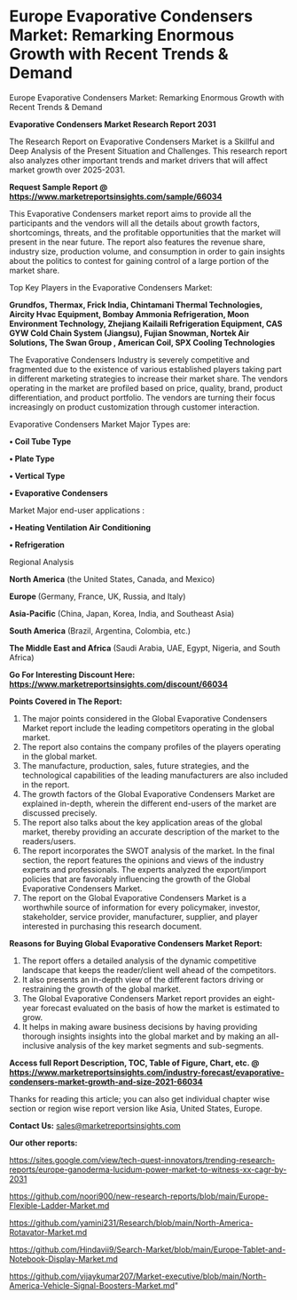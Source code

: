 # Europe Evaporative Condensers Market: Remarking Enormous Growth with Recent Trends & Demand
 Europe Evaporative Condensers Market: Remarking Enormous Growth with Recent Trends & Demand

<strong>Evaporative Condensers Market Research Report 2031</strong>

The Research Report on Evaporative Condensers Market is a Skillful and Deep Analysis of the Present Situation and Challenges. This research report also analyzes other important trends and market drivers that will affect market growth over 2025-2031.

<strong>Request Sample Report @ <a href=https://www.marketreportsinsights.com/sample/66034>https://www.marketreportsinsights.com/sample/66034</a></strong>

This Evaporative Condensers market report aims to provide all the participants and the vendors will all the details about growth factors, shortcomings, threats, and the profitable opportunities that the market will present in the near future. The report also features the revenue share, industry size, production volume, and consumption in order to gain insights about the politics to contest for gaining control of a large portion of the market share.

Top Key Players in the Evaporative Condensers Market:

<strong>Grundfos, Thermax, Frick India, Chintamani Thermal Technologies, Aircity Hvac Equipment, Bombay Ammonia Refrigeration, Moon Environment Technology, Zhejiang Kailaili Refrigeration Equipment, CAS GYW Cold Chain System (Jiangsu), Fujian Snowman, Nortek Air Solutions, The Swan Group , American Coil, SPX Cooling Technologies</strong>

The Evaporative Condensers Industry is severely competitive and fragmented due to the existence of various established players taking part in different marketing strategies to increase their market share. The vendors operating in the market are profiled based on price, quality, brand, product differentiation, and product portfolio. The vendors are turning their focus increasingly on product customization through customer interaction.

Evaporative Condensers Market Major Types are:

<strong>• Coil Tube Type

• Plate Type

• Vertical Type

• Evaporative Condensers</strong>

Market Major end-user applications :

<strong>• Heating Ventilation Air Conditioning

• Refrigeration</strong>

Regional Analysis

</u><strong><b>North America</b></strong> (the United States, Canada, and Mexico)

<strong><b>Europe </b></strong>(Germany, France, UK, Russia, and Italy)

<strong><b>Asia-Pacific</b></strong> (China, Japan, Korea, India, and Southeast Asia)

<strong><b>South America</b></strong> (Brazil, Argentina, Colombia, etc.)

<strong><b>The Middle East and Africa</b></strong> (Saudi Arabia, UAE, Egypt, Nigeria, and South Africa)

<strong>Go For Interesting Discount Here: <a href=https://www.marketreportsinsights.com/discount/66034>https://www.marketreportsinsights.com/discount/66034</a></strong>

<strong>Points Covered in The Report:</strong>
<ol>
  <li>The major points considered in the Global Evaporative Condensers Market report include the leading competitors operating in the global market.</li>
  <li>The report also contains the company profiles of the players operating in the global market.</li>
  <li>The manufacture, production, sales, future strategies, and the technological capabilities of the leading manufacturers are also included in the report.</li>
  <li>The growth factors of the Global Evaporative Condensers Market are explained in-depth, wherein the different end-users of the market are discussed precisely.</li>
  <li>The report also talks about the key application areas of the global market, thereby providing an accurate description of the market to the readers/users.</li>
  <li>The report incorporates the SWOT analysis of the market. In the final section, the report features the opinions and views of the industry experts and professionals. The experts analyzed the export/import policies that are favorably influencing the growth of the Global Evaporative Condensers Market.</li>
  <li>The report on the Global Evaporative Condensers Market is a worthwhile source of information for every policymaker, investor, stakeholder, service provider, manufacturer, supplier, and player interested in purchasing this research document.</li>
</ol>
<strong>Reasons for Buying Global Evaporative Condensers Market Report:</strong>

<ol>
  <li>The report offers a detailed analysis of the dynamic competitive landscape that keeps the reader/client well ahead of the competitors.</li>
  <li>It also presents an in-depth view of the different factors driving or restraining the growth of the global market.</li>
  <li>The Global Evaporative Condensers Market report provides an eight-year forecast evaluated on the basis of how the market is estimated to grow.</li>
  <li>It helps in making aware business decisions by having providing thorough insights insights into the global market and by making an all-inclusive analysis of the key market segments and sub-segments.</li>
</ol>
<strong>Access full Report Description, TOC, Table of Figure, Chart, etc. @ <a href=https://www.marketreportsinsights.com/industry-forecast/evaporative-condensers-market-growth-and-size-2021-66034>https://www.marketreportsinsights.com/industry-forecast/evaporative-condensers-market-growth-and-size-2021-66034</a></strong>


Thanks for reading this article; you can also get individual chapter wise section or region wise report version like Asia, United States, Europe.

<strong>Contact Us:</strong>
sales@marketreportsinsights.com

<strong>Our other reports:</strong>

<a href=https://sites.google.com/view/tech-quest-innovators/trending-research-reports/europe-ganoderma-lucidum-power-market-to-witness-xx-cagr-by-2031>https://sites.google.com/view/tech-quest-innovators/trending-research-reports/europe-ganoderma-lucidum-power-market-to-witness-xx-cagr-by-2031</a>

<a href=https://github.com/noori900/new-research-reports/blob/main/Europe-Flexible-Ladder-Market.md>https://github.com/noori900/new-research-reports/blob/main/Europe-Flexible-Ladder-Market.md</a>

<a href=https://github.com/yamini231/Research/blob/main/North-America-Rotavator-Market.md>https://github.com/yamini231/Research/blob/main/North-America-Rotavator-Market.md</a>

<a href=https://github.com/Hindavii9/Search-Market/blob/main/Europe-Tablet-and-Notebook-Display-Market.md>https://github.com/Hindavii9/Search-Market/blob/main/Europe-Tablet-and-Notebook-Display-Market.md</a>

<a href=https://github.com/vijaykumar207/Market-executive/blob/main/North-America-Vehicle-Signal-Boosters-Market.md>https://github.com/vijaykumar207/Market-executive/blob/main/North-America-Vehicle-Signal-Boosters-Market.md</a>"
